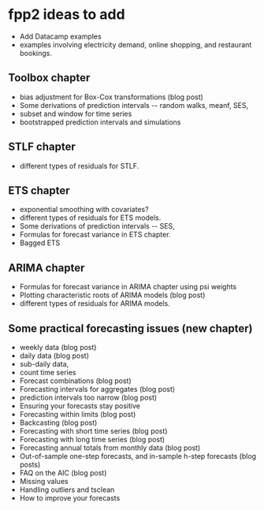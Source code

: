 # fpp2 ideas to add

 * Add Datacamp examples
 * examples involving electricity demand, online shopping, and restaurant bookings.

## Toolbox chapter
 * bias adjustment for Box-Cox transformations (blog post)
 * Some derivations of prediction intervals -- random walks, meanf, SES,
 * subset and window for time series
 * bootstrapped prediction intervals and simulations

## STLF chapter
 * different types of residuals for STLF.

## ETS chapter
 * exponential smoothing with covariates?
 * different types of residuals for ETS models.
 * Some derivations of prediction intervals -- SES,
 * Formulas for forecast variance in ETS chapter.
 * Bagged ETS

## ARIMA chapter
 * Formulas for forecast variance in ARIMA chapter using psi weights
 * Plotting characteristic roots of ARIMA models (blog post)
 * different types of residuals for ARIMA models.

## Some practical forecasting issues (new chapter)
 * weekly data (blog post)
 * daily data (blog post)
 * sub-daily data,
 * count time series
 * Forecast combinations (blog post)
 * Forecasting intervals for aggregates (blog post)
 * prediction intervals too narrow (blog post)
 * Ensuring your forecasts stay positive
 * Forecasting within limits (blog post)
 * Backcasting (blog post)
 * Forecasting with short time series (blog post)
 * Forecasting with long time series (blog post)
 * Forecasting annual totals from monthly data (blog post)
 * Out-of-sample one-step forecasts, and in-sample h-step forecasts (blog posts)
 * FAQ on the AIC (blog post)
 * Missing values
 * Handling outliers and tsclean
 * How to improve your forecasts
